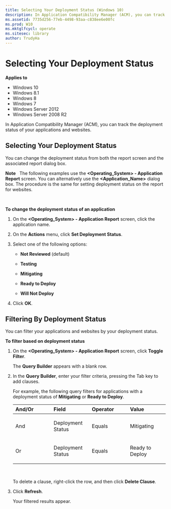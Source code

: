 ```yaml
---
title: Selecting Your Deployment Status (Windows 10)
description: In Application Compatibility Manager (ACM), you can track the deployment status of your applications and websites.
ms.assetid: 7735d256-77eb-4498-93aa-c838ee6e00fc
ms.prod: W10
ms.mktglfcycl: operate
ms.sitesec: library
author: TrudyHa
---
```


# Selecting Your Deployment Status


**Applies to**

-   Windows 10
-   Windows 8.1
-   Windows 8
-   Windows 7
-   Windows Server 2012
-   Windows Server 2008 R2

In Application Compatibility Manager (ACM), you can track the deployment status of your applications and websites.

## Selecting Your Deployment Status


You can change the deployment status from both the report screen and the associated report dialog box.

**Note**  
The following examples use the **&lt;Operating\_System&gt; - Application Report** screen. You can alternatively use the **&lt;Application\_Name&gt;** dialog box. The procedure is the same for setting deployment status on the report for websites.

 

**To change the deployment status of an application**

1.  On the **&lt;Operating\_System&gt; - Application Report** screen, click the application name.

2.  On the **Actions** menu, click **Set Deployment Status**.

3.  Select one of the following options:

    -   **Not Reviewed** (default)

    -   **Testing**

    -   **Mitigating**

    -   **Ready to Deploy**

    -   **Will Not Deploy**

4.  Click **OK**.

## Filtering By Deployment Status


You can filter your applications and websites by your deployment status.

**To filter based on deployment status**

1.  On the **&lt;Operating\_System&gt; - Application Report** screen, click **Toggle Filter**.

    The **Query Builder** appears with a blank row.

2.  In the **Query Builder**, enter your filter criteria, pressing the Tab key to add clauses.

    For example, the following query filters for applications with a deployment status of **Mitigating** or **Ready to Deploy**.

    <table>
    <colgroup>
    <col width="25%" />
    <col width="25%" />
    <col width="25%" />
    <col width="25%" />
    </colgroup>
    <thead>
    <tr class="header">
    <th align="left">And/Or</th>
    <th align="left">Field</th>
    <th align="left">Operator</th>
    <th align="left">Value</th>
    </tr>
    </thead>
    <tbody>
    <tr class="odd">
    <td align="left"><p>And</p></td>
    <td align="left"><p>Deployment Status</p></td>
    <td align="left"><p>Equals</p></td>
    <td align="left"><p>Mitigating</p></td>
    </tr>
    <tr class="even">
    <td align="left"><p>Or</p></td>
    <td align="left"><p>Deployment Status</p></td>
    <td align="left"><p>Equals</p></td>
    <td align="left"><p>Ready to Deploy</p></td>
    </tr>
    </tbody>
    </table>

     

    To delete a clause, right-click the row, and then click **Delete Clause**.

3.  Click **Refresh**.

    Your filtered results appear.

 

 





